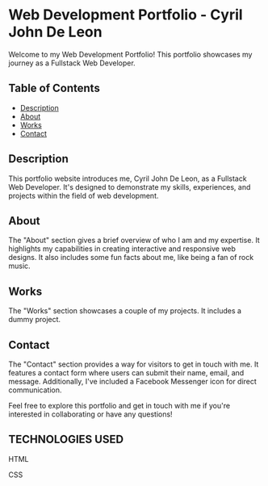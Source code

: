 # Web Development Portfolio - Cyril John De Leon

Welcome to my Web Development Portfolio! This portfolio showcases my journey as a Fullstack Web Developer.

## Table of Contents

- [Description](#description)
- [About](#about)
- [Works](#works)
- [Contact](#contact)

## Description

This portfolio website introduces me, Cyril John De Leon, as a Fullstack Web Developer. It's designed to demonstrate my skills, experiences, and projects within the field of web development.

## About

The "About" section gives a brief overview of who I am and my expertise. It highlights my capabilities in creating interactive and responsive web designs. It also includes some fun facts about me, like being a fan of rock music.


## Works

The "Works" section showcases a couple of my projects. It includes a dummy project.

## Contact

The "Contact" section provides a way for visitors to get in touch with me. It features a contact form where users can submit their name, email, and message. Additionally, I've included a Facebook Messenger icon for direct communication.

Feel free to explore this portfolio and get in touch with me if you're interested in collaborating or have any questions!

## TECHNOLOGIES USED
HTML

CSS


